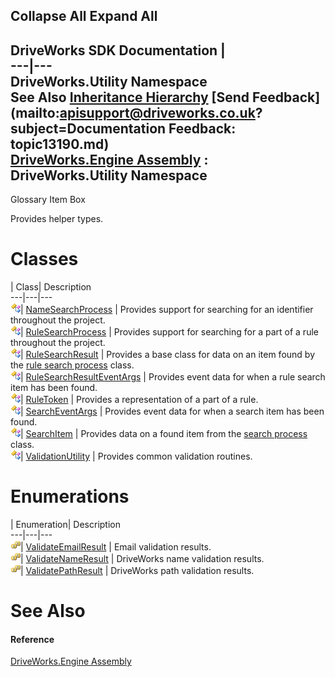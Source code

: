 Collapse All Expand All  
---  
DriveWorks SDK Documentation  |   
---|---  
DriveWorks.Utility Namespace   
See Also [Inheritance Hierarchy](topic13191.md) [Send Feedback](mailto:apisupport@driveworks.co.uk?subject=Documentation Feedback: topic13190.md)  
[DriveWorks.Engine Assembly](topic2156.md) : DriveWorks.Utility Namespace  
---  
  
Glossary Item Box

Provides helper types. 

# Classes

| Class| Description  
---|---|---  
![Class](dotnetimages/Class.gif)| [NameSearchProcess](topic13195.md) | Provides support for searching for an identifier throughout the project.  
![Class](dotnetimages/Class.gif)| [RuleSearchProcess](topic13212.md) | Provides support for searching for a part of a rule throughout the project.  
![Class](dotnetimages/Class.gif)| [RuleSearchResult](topic13227.md) | Provides a base class for data on an item found by the [rule search process](topic13212.md) class.  
![Class](dotnetimages/Class.gif)| [RuleSearchResultEventArgs](topic13242.md) | Provides event data for when a rule search item has been found.  
![Class](dotnetimages/Class.gif)| [RuleToken](topic13249.md) | Provides a representation of a part of a rule.  
![Class](dotnetimages/Class.gif)| [SearchEventArgs](topic13263.md) | Provides event data for when a search item has been found.  
![Class](dotnetimages/Class.gif)| [SearchItem](topic13270.md) | Provides data on a found item from the [search process](topic13195.md) class.  
![Class](dotnetimages/Class.gif)| [ValidationUtility](topic13287.md) | Provides common validation routines.  
  
# Enumerations

| Enumeration| Description  
---|---|---  
![Enumeration](dotnetimages/Enumeration.gif)| [ValidateEmailResult](topic13192.md) | Email validation results.  
![Enumeration](dotnetimages/Enumeration.gif)| [ValidateNameResult](topic13193.md) | DriveWorks name validation results.  
![Enumeration](dotnetimages/Enumeration.gif)| [ValidatePathResult](topic13194.md) | DriveWorks path validation results.  
  
# See Also

#### Reference

[DriveWorks.Engine Assembly](topic2156.md)


